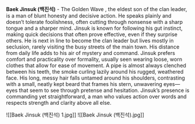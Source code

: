 **Baek Jinsuk (백진석)** - The Golden Wave , the eldest son of the clan leader, is a man of blunt honesty and decisive action. He speaks plainly and doesn’t tolerate foolishness, often cutting through nonsense with a sharp tongue and a sharper mind. Jinsuk is known for following his gut instinct, making quick decisions that often prove effective, even if they surprise others. He is next in line to become the clan leader but lives mostly in seclusion, rarely visiting the busy streets of the main town. His distance from daily life adds to his air of mystery and command. Jinsuk prefers comfort and practicality over formality, usually seen wearing loose, worn clothes that allow for ease of movement. A pipe is almost always clenched between his teeth, the smoke curling lazily around his rugged, weathered face. His long, messy hair falls untamed around his shoulders, contrasting with a small, neatly kept beard that frames his stern, unwavering eyes—eyes that seem to see through pretense and hesitation. Jinsuk’s presence is commanding yet straightforward, a man who values action over words and respects strength and clarity above all else.

![[Baek Jinsuk (백진석) 1.jpg]]
![[Baek Jinsuk (백진석).jpg]]